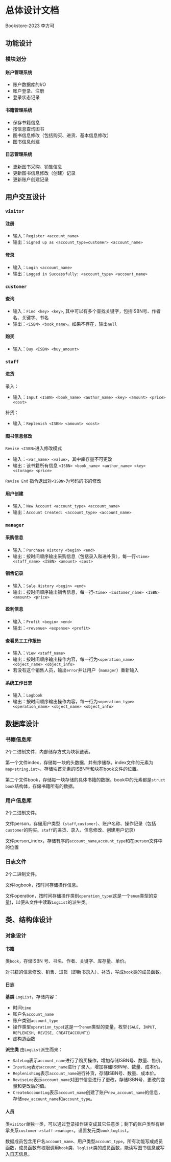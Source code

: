 # 总体设计文档

Bookstore-2023 李方可

## 功能设计

### 模块划分

#### 账户管理系统

- 账户数据库的I/O
- 账户登录、注册
- 登录状态记录

#### 书籍管理系统

- 保存书籍信息
- 按信息查询图书
- 图书信息修改（包括购买、进货、基本信息修改）
- 图书信息创建

#### 日志管理系统

- 更新图书采购、销售信息
- 更新图书信息修改（创建）记录
- 更新账户创建记录

## 用户交互设计

### `visitor`

#### 注册

- 输入：`Register <account_name>`
- 输出：`Signed up as <account_type=customer> <account_name>`
  
#### 登录

- 输入：`Login <account_name>`
- 输出：`Logged in Successfully: <account_type> <account_name>`

### `customer`

#### 查询

- 输入：`Find <key> <key>`, 其中可以有多个查找关键字，包括ISBN号、作者名、关键字、书名
- 输出：`<ISBN> <book_name>`。如果不存在，输出`null`

#### 购买

- 输入：`Buy <ISBN> <buy_amount>`

### `staff`

#### 进货

录入：

- 输入：`Input <ISBN> <book_name> <author_name> <key> <amount> <price> <cost>`
  
补货：

- 输入：`Replenish <ISBN> <amount> <cost>`

#### 图书信息修改

`Revise <ISBN>`进入修改模式

- 输入：`<var_name> <value>`，其中库存量不可更改
- 输出：该书籍所有信息 `<ISBN> <book_name> <author_name> <key> <storage> <price>`

`Revise End` 指令退出对`<ISBN>`为号码的书的修改

#### 用户创建

- 输入：`New Account <account_type> <account_name>`
- 输出：`Account Created: <account_type> <account_name>`

### `manager`

#### 采购信息

- 输入：`Purchase History <begin> <end>`
- 输出：按时间顺序输出采购信息（包括录入和进补货），每一行`<time> <staff_name> <ISBN> <amount> <cost>`

#### 销售记录

- 输入：`Sale History <begin> <end>`
- 输出：按时间顺序输出销售信息，每一行`<time> <customer_name> <ISBN> <amount> <price>`

#### 盈利信息

- 输入：`Profit <begin> <end>`
- 输出：`<revenue> <expense> <profit>`

#### 查看员工工作报告

- 输入：`View <staff_name>`
- 输出：按时间顺序输出操作内容，每一行为`<operation_name> <object_name> <object_info>`
- 若没有这个销售人员，输出`error`并让用户（`manager`）重新输入

#### 系统工作日志

- 输入：`Logbook`
- 输出：按时间顺序输出操作内容，每一行为`<operation_type> <operation_name> <object_name> <object_info>`

## 数据库设计

### 书籍信息库

2个二进制文件，内部储存方式为块状链表。

第一个文件index，存储每一块的头数据，并有序储存。index文件的元素为`map<string,int>`，存储块首元素的ISBN号和块在book文件的位置。

第二个文件book，存储每一块存储的具体书籍的数据。book中的元素都是`struct book`结构体，存储书籍所有的数据。

### 用户信息库

2个二进制文件。

文件person，存储用户类型（`staff`,`customer`）、账户名称、操作记录（包括`customer`的购买、`staff`的进货、录入、信息修改、创建用户记录）

文件person_index，存储有序的`account_name`,`account_type`和在person文件中的位置

### 日志文件

2个二进制文件。

文件logbook，按时间存储操作信息。

文件operation，按时间存储操作类别`operation_type`(这是一个`enum`类型的变量)，以便从文件中读取`LogList`的派生类。

## 类、结构体设计

### 对象设计

#### 书籍

类`book`，存储ISBN 号、书名、作者、关键字、库存量、单价。

对书籍的信息修改、销售、进货（即新书录入）、补货，写成`book`类的成员函数。

#### 日志

**基类**
`LogList`，存储内容：
- 时间`time`
- 账户名`account_name`
- 账户类别`account_type`
- 操作类型`operation_type`(这是一个`enum`类型的变量，枚举`{SALE, INPUT, REPLENISH, REVISE, CREATEACCOUNT}`)
- 虚构造函数

**派生类**
由`LogList`派生而来：

- `SaleLog`表示`account_name`进行了购买操作，增加存储ISBN号、数量、售价。
- `InputLog`表示`account_name`进行了录入，增加存储ISBN号、数量、成本价。
- `ReplenishLog`表示`account_name`进行补货，存储ISBN号、数量、成本价。
- `ReviseLog`表示`account_name`对图书信息进行了更改，存储ISBN号、更改的变量和更改后的值。
- `CreateAccountLog`表示`account_name`创建了账户`new_account_name`的信息，存储`new_account_name`和`account_type`。

#### 人员

类`visitor`单独一类，可以通过登录操作转变成其它任意类；剩下的账户类型有继承关系`customer->staff->manager`。设置友元类`book`,`loglist`。

数据成员包含用户名`account_name`、用户类型`account_type`，所有功能写成成员函数，成员函数有权限调用`book`类、`loglist`类的成员函数，能读写图书信息或写入日志信息。
